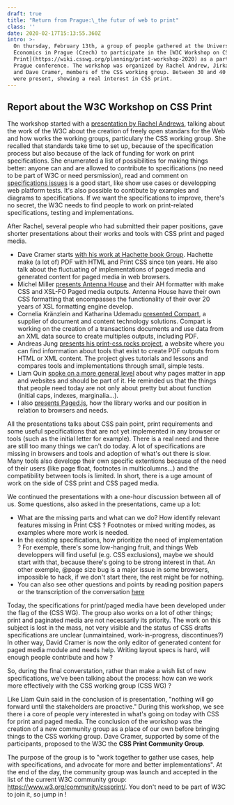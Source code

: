 ```yaml
---
draft: true
title: "Return from Prague:\_the futur of web to print"
class: ''
date: 2020-02-17T15:13:55.360Z
intro: >-
  On thursday, February 13th, a group of people gathered at the University of
  Economics in Prague (Czech) to participate in the [W3C Workshop on CSS
  Print](https://wiki.csswg.org/planning/print-workshop-2020) as a part of XML
  Prague conference. The workshop was organized by Rachel Andrew, Jirka Kosek
  and Dave Cramer, members of the CSS working group. Between 30 and 40 people
  were present, showing a real interest in CSS print.
---
```

## Report about the W3C Workshop on CSS Print

The workshop started with a [presentation by Rachel Andrews](https://noti.st/rachelandrew/Hy20NS/introduction-to-the-css-working-group#sWtnkmF), talking about the work of the W3C about the creation of freely open standars for the Web and how works the working groups, particulary the CSS working group. She recalled that standards take time to set up, because of the specification process but also because of the lack of funding for work on print specifications. She enumerated a list of possibilities for making things better: anyone can and are allowed to contribute to specifications (no need to be part of W3C or need persmission), read and comment on [specifications issues](https://github.com/w3c/csswg-drafts/issues) is a good start, like show use cases or developping web platform tests. It's also possible to contibute by examples and diagrams to specifications. If we want the specifications to improve, there's no secret, the W3C needs to find people to work on print-related specifications, testing and implementations.

After Rachel, several people who had submitted their paper positions, gave shorter presentations about their works and tools with CSS print and paged media.

* Dave Cramer starts [with his work at Hachette book Group](https://lists.w3.org/Archives/Public/public-css-print/2020JanMar/att-0032/Cramer-PrintWorkshop-XMLPrague.pdf). Hachette make (a lot of) PDF with HTML and Print CSS since ten years. He also talk about the fluctuating of implementations of paged media and generated content for paged media in web browsers.
* Michel Miller [presents Antenna House](https://lists.w3.org/Archives/Public/public-css-print/2020JanMar/att-0035/CSSWG_Antenna_House_XML_Prague_2020.pdf) and their AH formatter with make CSS and XSL-FO Paged media outputs. Antenna House have their own CSS formatting that encompasses the functionality of their over 20 years of XSL formatting engine develop. 
* Cornelia Kränzlein and Katharina Udemadu [presented Compart](https://lists.w3.org/Archives/Public/public-css-print/2020JanMar/att-0036/Compart-PositionPaper.pdf), a supplier of document and content technology solutions. Compart is working on the creation of a transactions documents and use data from an XML data source to create multiples outputs, including PDF.
* Andreas Jung [presents his print-css.rocks project](https://lists.w3.org/Archives/Public/public-css-print/2020JanMar/att-0034/01-part), a website where you can find inforrmation about tools that exist to create PDF outputs from HTML or XML content. The project gives tutorials and lessons and compares tools and implementations through small, simple tests.
* Liam Quin [spoke on a more general level](https://lists.w3.org/Archives/Public/public-css-print/2020JanMar/att-0041/02-css-workshop-prague.pdf) about why pages matter in app and websites and should be part of it. He reminded us that the things that people need today are not only about pretty but about function (initial caps, indexes, marginalia…).
* I also [presents Paged.js](http://slides.julie-blanc.fr/20200213_W3C-prague.html), how the library works and our position in relation to browsers and needs.

All the presentations talks about CSS pain point, print requirements and some useful specifications that are not yet implemented in any browser or tools (such as the initial letter for example).  There is a real need and there are still too many things we can't do today. A lot of specifications are missing in browsers and tools and adoption of what's out there is slow. Many tools also developp their own specific extentions because of the need of their users (like page float, footnotes in multicolumns…) and the compatibility between tools is limited. In short, there is a uge amount of work on the side of CSS print and CSS paged media. 

We continued the presentations with a one-hour discussion between all of us. Some questions, also asked in the presentations, came up a lot:

* What are the missing parts and what can we do? How identify relevant features missing in Print CSS ?  Footnotes or mixed writing modes, as examples where more work is needed.
* In the existing specifications, how prioritize the need of implementation ? For exemple, there's some low-hanging fruit, and things Web developpers will find useful (e.g. CSS exclusions), maybe we should start with that, because there's going to be strong interest in that. An other exemple, @page size bug is a major issue in some browsers, impossible to hack, if we don't start there, the rest might be for nothing.
* You can also see other questions and points by reading position papers or the transcription of the conversation [here](https://www.w3.org/2020/02/13-printcss-minutes.html)

Today, the specifications for print/paged media have been developed under the flag of the (CSS WG). The group also works on a lot of other things; print and paginated media are not necessarily its priority. The work on this subject is lost in the mass, not very visible and the status of CSS drafts specifications  are unclear (unmaintained, work-in-progress, discontinues?)  In other way, David Cramer is now the only editor of generated content for paged media module and needs help. Writing layout specs is hard, will enough people contribute and how ? 

So, during the final converstation, rather than make a wish list of new specifications, we've been talking about the process: how can we work more effectively with the CSS working group (CSS WG) ?

Like Liam Quin said in the conclusion of is presentation, "nothing will go forward until the stakeholders are proactive." During this workshop, we see there i a core of people very interested in what's going on today with CSS for print and paged media. The conclusion of the workshop was the creation of a new community group as a place of our own before bringing things to the CSS working group. Dave Cramer, supported by some of the participants, proposed to the W3C the **CSS Print Community Group**. 

The purpose of the group is to "work together to gather use cases, help with specifications, and advocate for more and better implementations". At the end of the day, the community group was launch and accepted in the list of the current W3C community group: https://www.w3.org/community/cssprint/. You don't need to be part of W3C to join it, so jump in !
